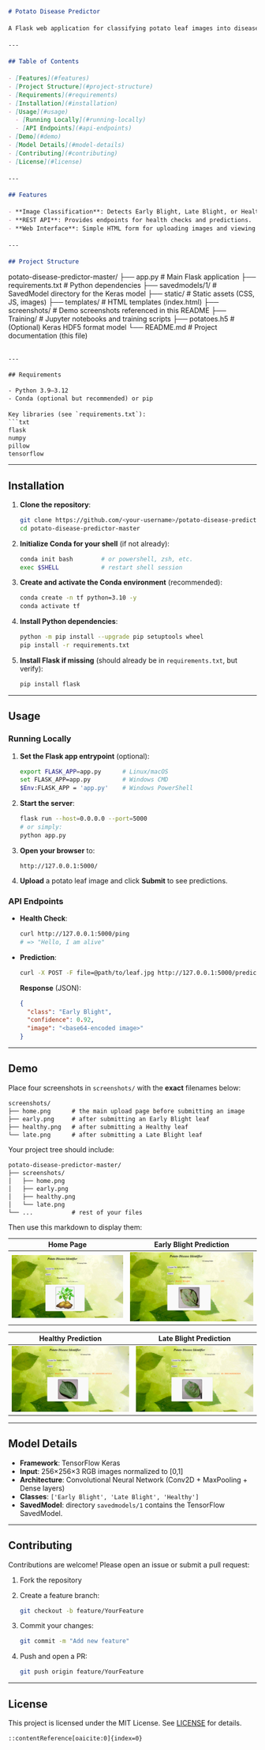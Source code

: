 ```markdown
# Potato Disease Predictor

A Flask web application for classifying potato leaf images into disease categories (Early Blight, Late Blight, or Healthy) using a pre-trained TensorFlow Keras model.

---

## Table of Contents

- [Features](#features)
- [Project Structure](#project-structure)
- [Requirements](#requirements)
- [Installation](#installation)
- [Usage](#usage)
  - [Running Locally](#running-locally)
  - [API Endpoints](#api-endpoints)
- [Demo](#demo)
- [Model Details](#model-details)
- [Contributing](#contributing)
- [License](#license)

---

## Features

- **Image Classification**: Detects Early Blight, Late Blight, or Healthy potato leaves.  
- **REST API**: Provides endpoints for health checks and predictions.  
- **Web Interface**: Simple HTML form for uploading images and viewing results.

---

## Project Structure

```

potato-disease-predictor-master/
├── app.py                # Main Flask application
├── requirements.txt      # Python dependencies
├── savedmodels/1/        # SavedModel directory for the Keras model
├── static/               # Static assets (CSS, JS, images)
├── templates/            # HTML templates (index.html)
├── screenshots/          # Demo screenshots referenced in this README
├── Training/             # Jupyter notebooks and training scripts
├── potatoes.h5           # (Optional) Keras HDF5 format model
└── README.md             # Project documentation (this file)

````

---

## Requirements

- Python 3.9–3.12  
- Conda (optional but recommended) or pip  

Key libraries (see `requirements.txt`):
```txt
flask
numpy
pillow
tensorflow
````

---

## Installation

1. **Clone the repository**:

   ```bash
   git clone https://github.com/<your-username>/potato-disease-predictor-master.git
   cd potato-disease-predictor-master
   ```

2. **Initialize Conda for your shell** (if not already):

   ```bash
   conda init bash        # or powershell, zsh, etc.
   exec $SHELL            # restart shell session
   ```

3. **Create and activate the Conda environment** (recommended):

   ```bash
   conda create -n tf python=3.10 -y
   conda activate tf
   ```

4. **Install Python dependencies**:

   ```bash
   python -m pip install --upgrade pip setuptools wheel
   pip install -r requirements.txt
   ```

5. **Install Flask if missing** (should already be in `requirements.txt`, but verify):

   ```bash
   pip install flask
   ```

---

## Usage

### Running Locally

1. **Set the Flask app entrypoint** (optional):

   ```bash
   export FLASK_APP=app.py      # Linux/macOS
   set FLASK_APP=app.py         # Windows CMD
   $Env:FLASK_APP = 'app.py'    # Windows PowerShell
   ```

2. **Start the server**:

   ```bash
   flask run --host=0.0.0.0 --port=5000
   # or simply:
   python app.py
   ```

3. **Open your browser** to:

   ```
   http://127.0.0.1:5000/
   ```

4. **Upload** a potato leaf image and click **Submit** to see predictions.

### API Endpoints

* **Health Check**:

  ```bash
  curl http://127.0.0.1:5000/ping
  # => "Hello, I am alive"
  ```

* **Prediction**:

  ```bash
  curl -X POST -F file=@path/to/leaf.jpg http://127.0.0.1:5000/predict
  ```

  **Response** (JSON):

  ```json
  {
    "class": "Early Blight",
    "confidence": 0.92,
    "image": "<base64-encoded image>"
  }
  ```

---

## Demo

Place four screenshots in `screenshots/` with the **exact** filenames below:

```
screenshots/
├── home.png      # the main upload page before submitting an image
├── early.png     # after submitting an Early Blight leaf
├── healthy.png   # after submitting a Healthy leaf
└── late.png      # after submitting a Late Blight leaf
```

Your project tree should include:

```
potato-disease-predictor-master/
├── screenshots/
│   ├── home.png
│   ├── early.png
│   ├── healthy.png
│   └── late.png
└── ...           # rest of your files
```

Then use this markdown to display them:

| Home Page                          | Early Blight Prediction                |
| ---------------------------------- | -------------------------------------- |
| ![Home Page](screenshots/home.png) | ![Early Blight](screenshots/early.png) |

| Healthy Prediction                  | Late Blight Prediction               |
| ----------------------------------- | ------------------------------------ |
| ![Healthy](screenshots/healthy.png) | ![Late Blight](screenshots/late.png) |

---

## Model Details

* **Framework**: TensorFlow Keras
* **Input**: 256×256×3 RGB images normalized to \[0,1]
* **Architecture**: Convolutional Neural Network (Conv2D + MaxPooling + Dense layers)
* **Classes**: `['Early Blight', 'Late Blight', 'Healthy']`
* **SavedModel**: directory `savedmodels/1` contains the TensorFlow SavedModel.

---

## Contributing

Contributions are welcome! Please open an issue or submit a pull request:

1. Fork the repository
2. Create a feature branch:

   ```bash
   git checkout -b feature/YourFeature
   ```
3. Commit your changes:

   ```bash
   git commit -m "Add new feature"
   ```
4. Push and open a PR:

   ```bash
   git push origin feature/YourFeature
   ```

---

## License

This project is licensed under the MIT License. See [LICENSE](LICENSE) for details.

```
::contentReference[oaicite:0]{index=0}
```
